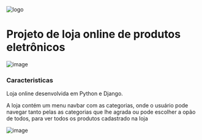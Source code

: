 ![logo](https://github.com/filipevieira1104/magazzinephill/assets/61087331/5f8a590f-3703-41fa-83a8-b08275a8e514)

<h1>Projeto de loja online de produtos eletrônicos</h1>

![image](https://github.com/filipevieira1104/magazzinephill/assets/61087331/f48239b2-8791-43a2-a311-9cf3dd1b5d19)

<h3>Caracteristicas</h3>
<p>Loja online desenvolvida em Python e Django.</p>
<p>A loja contém um menu navbar com as categorias, onde o usuário pode navegar tanto pelas as categorias que lhe agrada ou pode escolher a opão de todos, para ver todos os produtos cadastrado na loja</p>

![image](https://github.com/filipevieira1104/magazzinephill/assets/61087331/4d50d63d-1523-4d06-afc3-833920f03e43)

